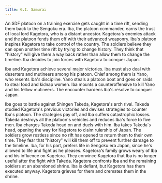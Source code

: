 ```yaml
---
title: G.I. Samurai
---
```


An SDF platoon on a training exercise gets caught in a time rift, sending them
back to the Sengoku era. Iba, the platoon commander, earns the trust of local
lord Kagetora, who is a distant ancestor. Kagetora's enemies attack and the
platoon fends them off with their advanced weaponry. Iba's platoon inspires
Kagetora to take control of the country. The soldiers believe they can open
another time rift by trying to change history. They think that "history" will
give them a way back rather than allow them to change the timeline. Iba decides
to join forces with Kagetora to conquer Japan.

Iba and Kagetora achieve several major victories. Iba must also deal with
deserters and mutineers among his platoon. Chief among them is Yano, who resents
Iba's discipline. Yano steals a platoon boat and goes on raids to steal food and
kidnap women. Iba mounts a counteroffensive to kill Yano and his fellow
mutineers. The encounter hardens Iba's resolve to conquer Japan.

Iba goes to battle against Shingen Takeda, Kagetora's arch rival. Takeda studied
Kagetora's previous victories and devises strategies to counter Iba's platoon.
The strategies pay off, and Iba suffers catastrophic losses. Takeda destroys all
the platoon's vehicles and reduces Iba's force to five men. Iba charges Takeda
head on and duels with him. Iba takes Takeda's head, opening the way for
Kagetora to claim rulership of Japan. The soldiers grow restless since no rift
has opened to return them to their own time. They fear that "history" will kill
them off to prevent further damage to the timeline. Iba, for his part, prefers
life in Sengoku era Japan, since he's allowed to life and fight as he pleases.
Kagetora's family grows weary of Iba and his influence on Kagetora. They
convince Kagetora that Iba is no longer useful after the fight with Takeda.
Kagetora confronts Iba and the remaining soldiers at an abandoned shrine. Iba is
defiant, but Kagetora has them executed anyway. Kagetora grieves for them and
cremates them in the shrine.
